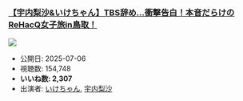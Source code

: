 ### [【宇内梨沙&いけちゃん】TBS辞め…衝撃告白！本音だらけのReHacQ女子旅in鳥取！](https://www.youtube.com/watch?v=yaUhfqYGSOo)
[![](https://img.youtube.com/vi/yaUhfqYGSOo/sddefault.jpg)](https://www.youtube.com/watch?v=yaUhfqYGSOo)
-   公開日: 2025-07-06
-   視聴数: 154,748
-   **いいね数: 2,307**
-   出演者: [いけちゃん](/rehacq_fan/people/いけちゃん "wikilink"), [宇内梨沙](/rehacq_fan/people/宇内梨沙 "wikilink")
